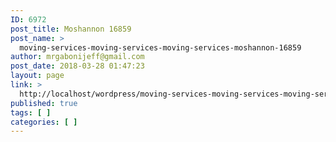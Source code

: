 ```yaml
---
ID: 6972
post_title: Moshannon 16859
post_name: >
  moving-services-moving-services-moving-services-moshannon-16859
author: mrgabonijeff@gmail.com
post_date: 2018-03-28 01:47:23
layout: page
link: >
  http://localhost/wordpress/moving-services-moving-services-moving-services-moshannon-16859/
published: true
tags: [ ]
categories: [ ]
---
```

